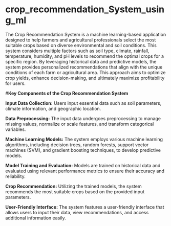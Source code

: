 # crop_recommendation_System_using_ml


     

The Crop Recommendation System is a machine learning-based application designed to help farmers and agricultural professionals select the most suitable crops based on diverse environmental and soil conditions. 
This system considers multiple factors such as soil type, climate, rainfall, temperature, humidity, and pH levels to recommend the optimal crops for a specific region. 
By leveraging historical data and predictive models, the system provides personalized recommendations that align with the unique conditions of each farm or agricultural area.
This approach aims to optimize crop yields, enhance decision-making, and ultimately maximize profitability for users.


#**Key Components of the Crop Recommendation System**

**Input Data Collection:** Users input essential data such as soil parameters, climate information, and geographic location.

**Data Preprocessing:** The input data undergoes preprocessing to manage missing values, normalize or scale features, and transform categorical variables.

**Machine Learning Models:** The system employs various machine learning algorithms, including decision trees, random forests, support vector machines (SVM), and gradient boosting techniques, to develop predictive models.

**Model Training and Evaluation:** Models are trained on historical data and evaluated using relevant performance metrics to ensure their accuracy and reliability.

**Crop Recommendation:** Utilizing the trained models, the system recommends the most suitable crops based on the provided input parameters.

**User-Friendly Interface:** The system features a user-friendly interface that allows users to input their data, view recommendations, and access additional information easily.






